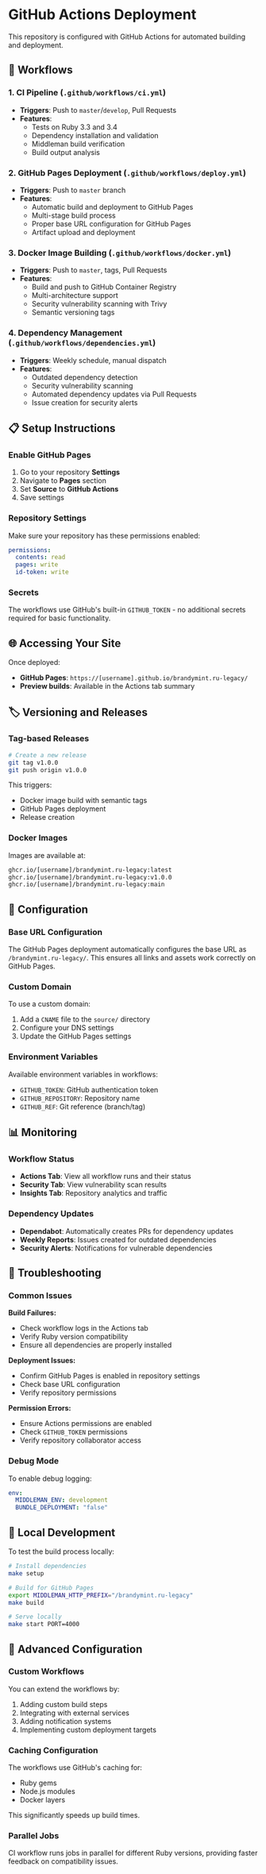 # GitHub Actions Deployment

This repository is configured with GitHub Actions for automated building and deployment.

## 🚀 Workflows

### 1. CI Pipeline (`.github/workflows/ci.yml`)
- **Triggers**: Push to `master`/`develop`, Pull Requests
- **Features**:
  - Tests on Ruby 3.3 and 3.4
  - Dependency installation and validation
  - Middleman build verification
  - Build output analysis

### 2. GitHub Pages Deployment (`.github/workflows/deploy.yml`)
- **Triggers**: Push to `master` branch
- **Features**:
  - Automatic build and deployment to GitHub Pages
  - Multi-stage build process
  - Proper base URL configuration for GitHub Pages
  - Artifact upload and deployment

### 3. Docker Image Building (`.github/workflows/docker.yml`)
- **Triggers**: Push to `master`, tags, Pull Requests
- **Features**:
  - Build and push to GitHub Container Registry
  - Multi-architecture support
  - Security vulnerability scanning with Trivy
  - Semantic versioning tags

### 4. Dependency Management (`.github/workflows/dependencies.yml`)
- **Triggers**: Weekly schedule, manual dispatch
- **Features**:
  - Outdated dependency detection
  - Security vulnerability scanning
  - Automated dependency updates via Pull Requests
  - Issue creation for security alerts

## 📋 Setup Instructions

### Enable GitHub Pages

1. Go to your repository **Settings**
2. Navigate to **Pages** section
3. Set **Source** to **GitHub Actions**
4. Save settings

### Repository Settings

Make sure your repository has these permissions enabled:

```yaml
permissions:
  contents: read
  pages: write
  id-token: write
```

### Secrets

The workflows use GitHub's built-in `GITHUB_TOKEN` - no additional secrets required for basic functionality.

## 🌐 Accessing Your Site

Once deployed:

- **GitHub Pages**: `https://[username].github.io/brandymint.ru-legacy/`
- **Preview builds**: Available in the Actions tab summary

## 🏷️ Versioning and Releases

### Tag-based Releases

```bash
# Create a new release
git tag v1.0.0
git push origin v1.0.0
```

This triggers:
- Docker image build with semantic tags
- GitHub Pages deployment
- Release creation

### Docker Images

Images are available at:
```bash
ghcr.io/[username]/brandymint.ru-legacy:latest
ghcr.io/[username]/brandymint.ru-legacy:v1.0.0
ghcr.io/[username]/brandymint.ru-legacy:main
```

## 🔧 Configuration

### Base URL Configuration

The GitHub Pages deployment automatically configures the base URL as `/brandymint.ru-legacy/`. This ensures all links and assets work correctly on GitHub Pages.

### Custom Domain

To use a custom domain:

1. Add a `CNAME` file to the `source/` directory
2. Configure your DNS settings
3. Update the GitHub Pages settings

### Environment Variables

Available environment variables in workflows:
- `GITHUB_TOKEN`: GitHub authentication token
- `GITHUB_REPOSITORY`: Repository name
- `GITHUB_REF`: Git reference (branch/tag)

## 📊 Monitoring

### Workflow Status

- **Actions Tab**: View all workflow runs and their status
- **Security Tab**: View vulnerability scan results
- **Insights Tab**: Repository analytics and traffic

### Dependency Updates

- **Dependabot**: Automatically creates PRs for dependency updates
- **Weekly Reports**: Issues created for outdated dependencies
- **Security Alerts**: Notifications for vulnerable dependencies

## 🐛 Troubleshooting

### Common Issues

**Build Failures:**
- Check workflow logs in the Actions tab
- Verify Ruby version compatibility
- Ensure all dependencies are properly installed

**Deployment Issues:**
- Confirm GitHub Pages is enabled in repository settings
- Check base URL configuration
- Verify repository permissions

**Permission Errors:**
- Ensure Actions permissions are enabled
- Check `GITHUB_TOKEN` permissions
- Verify repository collaborator access

### Debug Mode

To enable debug logging:

```yaml
env:
  MIDDLEMAN_ENV: development
  BUNDLE_DEPLOYMENT: "false"
```

## 🔄 Local Development

To test the build process locally:

```bash
# Install dependencies
make setup

# Build for GitHub Pages
export MIDDLEMAN_HTTP_PREFIX="/brandymint.ru-legacy"
make build

# Serve locally
make start PORT=4000
```

## 📝 Advanced Configuration

### Custom Workflows

You can extend the workflows by:

1. Adding custom build steps
2. Integrating with external services
3. Adding notification systems
4. Implementing custom deployment targets

### Caching Configuration

The workflows use GitHub's caching for:

- Ruby gems
- Node.js modules
- Docker layers

This significantly speeds up build times.

### Parallel Jobs

CI workflow runs jobs in parallel for different Ruby versions, providing faster feedback on compatibility issues.